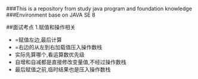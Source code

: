 ###This is a repository from study java program and foundation knowledge
###Environment base on JAVA SE 8

##面试考点
1.赋值和操作相关
* =赋值左边,最后计算
* =右边的从左到右加载值压入操作数栈
* 实际先算哪个,看运算数优先级
* 自增和自减都是直接修改变量值,不经过操作数栈
* 最后赋值之前,临时结果也是压入操作数栈
